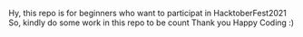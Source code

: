 Hy, this repo is for beginners who want to participat in HacktoberFest2021 
So, kindly do some work in this repo to be count
Thank you
Happy Coding :)
